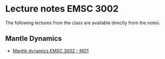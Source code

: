 # Lecture notes EMSC 3002

The following lectures from the class are available directly from the notes. 

## Mantle Dynamics

  - [Mantle dynamics EMSC 3002 - MD1](Lectures-MantleDynamics) 
